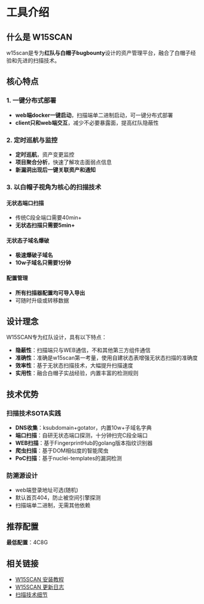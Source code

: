 # 工具介绍

## 什么是 W15SCAN

w15scan是专为**红队与白帽子bugbounty**设计的资产管理平台，融合了白帽子经验和先进的扫描技术。

## 核心特点

### 1. 一键分布式部署

- **web端docker一键启动**，扫描端单二进制启动，可一键分布式部署
- **client只和web端交互**，减少不必要暴露面，提高红队隐蔽性

### 2. 定时巡航与监控

- **定时巡航**，资产变更监控
- **项目聚合分析**，快速了解攻击面弱点信息
- **新漏洞出现后一键关联资产和通知**

### 3. 以白帽子视角为核心的扫描技术

#### 无状态端口扫描
- 传统C段全端口需要40min+
- **无状态扫描只需要5min+**

#### 无状态子域名爆破
- **极速爆破子域名**
- **10w子域名只需要1分钟**

#### 配置管理
- **所有扫描器配置均可导入导出**
- 可随时升级或转移数据

## 设计理念

W15SCAN专为红队设计，具有以下特点：

- **隐蔽性**：扫描端只与WEB通信，不和其他第三方组件通信
- **准确性**：准确是w15scan第一考量，使用自建状态表增强无状态扫描的准确度
- **效率性**：基于无状态扫描技术，大幅提升扫描速度
- **实用性**：融合白帽子实战经验，内置丰富的检测规则

## 技术优势

### 扫描技术SOTA实践

- **DNS收集**：ksubdomain+gotator，内置10w+子域名字典
- **端口扫描**：自研无状态端口探测，十分钟扫完C段全端口
- **WEB扫描**：基于FingerprintHub的golang版本指纹识别器
- **爬虫扫描**：基于DOM相似度的智能爬虫
- **PoC扫描**：基于nuclei-templates的漏洞检测

### 防溯源设计

- web端登录地址可选(随机)
- 默认首页404，防止被空间引擎探测
- 扫描端单二进制，无需其他依赖

## 推荐配置

**最低配置**：4C8G

## 相关链接

- [W15SCAN 安装教程](#)
- [W15SCAN 更新日志](#)
- [扫描技术细节](#) 